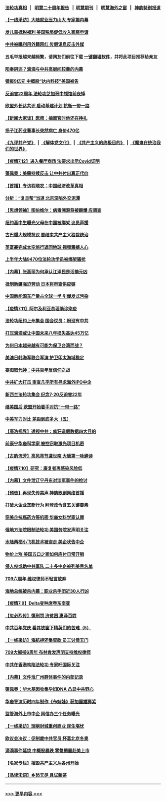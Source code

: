#### [法轮功真相](https://github.com/gfw-breaker/truth/blob/master/README.md?t=0) &nbsp;&nbsp;|&nbsp;&nbsp; [明慧二十周年报告](https://github.com/gfw-breaker/mh-reports/blob/master/README.md?t=0) &nbsp;&nbsp;|&nbsp;&nbsp;[明慧期刊](https://github.com/gfw-breaker/mh-qikan) &nbsp;&nbsp;|&nbsp;&nbsp; [明慧海外之窗](https://github.com/gfw-breaker/mh-news/blob/master/README.md?t=0) &nbsp;&nbsp;|&nbsp;&nbsp; [神韵特别报道](https://github.com/gfw-breaker/mh-news/blob/master/shenyun.md?t=0)
#### [【一线采访】大陆就业压力山大 专家揭内幕](../pages/nf4514/n13084631.md?t=07131351) 
#### [发儿童抵税福利 美国税局促低收入家庭申请](../pages/nf4514/n13084730.md?t=07131351) 
#### [中共被曝利用外籍网红 传假讯息反击外媒](../pages/nf4514/n13083816.md?t=07131351) 
#### 五毛举报越来越频繁，请网友们前往下载 [一键翻墙软件](https://github.com/gfw-breaker/ssr-accounts)，并将此项目推荐给亲友
#### [阳奉阴违？滴滴与中共高层间较量的内幕](../pages/nf4514/n13081685.md?t=07131351) 
#### [错报9亿元 中概股“达内科技”美国被告](../pages/nf4514/n13082925.md?t=07131351) 
#### [反迫害22周年 法轮功芝加哥中领馆前夜悼](../pages/nf4514/n13083744.md?t=07131351) 
#### [欧盟外长达共识 启动基建计划 抗衡一带一路](../pages/nf4514/n13083860.md?t=07131351) 
#### [【新闻大家谈】医师：摘器官时他还在挣扎](../pages/nf4514/n13083713.md?t=07131351) 
#### [扬子江药业董事长突然病亡 身价470亿](../pages/nf4514/n13082525.md?t=07131351) 
#### [《九评共产党》](https://github.com/begood0513/9ping.md/blob/master/README.md) &nbsp;|&nbsp; [《解体党文化》](../../../../jtdwh.md/blob/master/README.md)  &nbsp;|&nbsp; [《共产主义的终极目的》](../../../../gczydzjmd.md/blob/master/README.md) &nbsp;|&nbsp; [《魔鬼在统治我们的世界》](../../../../mgztzwmdsj.md/blob/master/README.md) 
#### [【疫情7.12】进入餐厅商场 法要求出示Covid证明](../pages/nf4514/n13083387.md?t=07131351) 
#### [蓬佩奥：美需持续反击 让中共付出真正代价](../pages/nf4514/n13082614.md?t=07131351) 
#### [【首播】专访程晓农：中国经济改革真相](../pages/nf4514/n13082479.md?t=07131351) 
#### [分析：“复旦帮”当道 北京深陷外交泥潭](../pages/nf4514/n13077333.md?t=07131351) 
#### [【思想领袖】图伯维尔：病毒溯源将被踢爆 应调查](../pages/nf4514/n13047746.md?t=07131351) 
#### [纽约高中生曝光父母在中国被绑架 议员声援](../pages/nf4514/n13082589.md?t=07131351) 
#### [古巴爆大规模抗议 要结束共产主义独裁统治](../pages/nf4514/n13082560.md?t=07131351) 
#### [英富豪完成太空旅行返回地球 视频震撼人心](../pages/nf4514/n13082339.md?t=07131351) 
#### [上半年大陆9470位法轮功学员被绑架骚扰](../pages/nf4514/n13081326.md?t=07131351) 
#### [【内幕】张高丽为何承认江泽民是活摘元凶](../pages/nf4514/n13082162.md?t=07131351) 
#### [抵制新疆强迫劳动 日本将审查供应链](../pages/nf4514/n13082163.md?t=07131351) 
#### [中国新能源车产量占全球一半 引爆发式污染](../pages/nf4514/n13082031.md?t=07131351) 
#### [【疫情7.11】阿尔及利亚总理确诊染疫](../pages/nf4514/n13081574.md?t=07131351) 
#### [法轮功纽约上州集会 国会议员：盼没有中共](../pages/nf4514/n13081092.md?t=07131351) 
#### [打压滴滴或让中国未来八年损失高达45万亿](../pages/nf4514/n13081320.md?t=07131351) 
#### [为何日本越来越有可能为保卫台湾而战？](../pages/nf4514/n13079575.md?t=07131351) 
#### [美澳日韩海军联合军演 护卫印太海域稳定](../pages/nf4514/n13081048.md?t=07131351) 
#### [妄图取代神：中共百年反信仰之战](../pages/nf4514/n13080102.md?t=07131351) 
#### [中共扩大打击 审查几乎所有寻求海外IPO中企](../pages/nf4514/n13080990.md?t=07131351) 
#### [新西兰法轮功集会 纪念7‧20反迫害22年](../pages/nf4514/n13080561.md?t=07131351) 
#### [继美国后 欧盟开始着手对抗“一带一路”](../pages/nf4514/n13080932.md?t=07131351) 
#### [中美军力对比 差距到底多大（五）](../pages/nf4514/n13080052.md?t=07131351) 
#### [【唐浩视界】透视中共：疯狂造假数据四大目的](../pages/nf4514/n13080590.md?t=07131351) 
#### [前康宁华裔科学家 被控窃取激光项目机密](../pages/nf4514/n13079989.md?t=07131351) 
#### [【古韵流芳】高风亮节虞世南 大唐第一咏蝉诗](../pages/nf4514/n13079287.md?t=07131351) 
#### [【疫情7.10】研究：康复者再感染风险低](../pages/nf4514/n13080480.md?t=07131351) 
#### [【内幕】文件泄辽宁丹东对涉军事件的检讨](../pages/nf4514/n13076558.md?t=07131351) 
#### [【预告】再现失传美声 神韵歌剧网络首播](../pages/nf4514/n13079610.md?t=07131351) 
#### [打破大企业垄断行为 拜登政令含五关键要素](../pages/nf4514/n13079608.md?t=07131351) 
#### [窃美企抗癌药方等机密 华裔女科学家认罪](../pages/nf4514/n13079963.md?t=07131351) 
#### [俄地方法院限制法轮功 美国务院发声明关注](../pages/nf4514/n13079658.md?t=07131351) 
#### [水陆两栖小飞机技术被盗走 美企状告中企](../pages/nf4514/n13079547.md?t=07131351) 
#### [物价上涨 美国五口之家如何应付日常开销](../pages/nf4514/n13079561.md?t=07131351) 
#### [侵人权或助中共军队 二十多中企被列美黑名单](../pages/nf4514/n13078922.md?t=07131351) 
#### [709六周年 维权律师不轻言放弃](../pages/nf4514/n13079118.md?t=07131351) 
#### [海地总统被杀内幕：职业杀手团近30人行凶](../pages/nf4514/n13078949.md?t=07131351) 
#### [【疫情7.9】Delta变种席卷东南亚](../pages/nf4514/n13078272.md?t=07131351) 
#### [【忽必烈传】慎刑罚 济贫困 惠泽百姓](../pages/nf4514/n13063820.md?t=07131351) 
#### [中共百年党庆 看其铁窗下精英们的苦难（5）](../pages/nf4514/n13076766.md?t=07131351) 
#### [【一线采访】海航拒还集资款 员工讨债无门](../pages/nf4514/n13077608.md?t=07131351) 
#### [709大抓捕6周年 布林肯发声明支持维权律师](../pages/nf4514/n13077382.md?t=07131351) 
#### [中共在香港构陷法轮功 专家吁国际关注](../pages/nf4514/n13077152.md?t=07131351) 
#### [【内幕】文件泄广州群体事件的内部记录](../pages/nf4514/n13072708.md?t=07131351) 
#### [蓬佩奥：华大基因收集孕妇DNA 凸显中共野心](../pages/nf4514/n13077228.md?t=07131351) 
#### [华裔导演历时四年制作《布娃娃》获加国雄狮奖](../pages/nf4514/n13077163.md?t=07131351) 
#### [监管海外上市中企 网信办三个任务曝光](../pages/nf4514/n13076992.md?t=07131351) 
#### [【一线采访】瑞丽封城重创商业 民生堪忧](../pages/nf4514/n13076910.md?t=07131351) 
#### [欧议会决议：促制裁中共官员 杯葛北京冬奥](../pages/nf4514/n13076851.md?t=07131351) 
#### [滴滴事件延烧 中概股暴跌 零氪搁置赴美上市](../pages/nf4514/n13076419.md?t=07131351) 
#### [【名家专栏】摧毁共产主义从各州开始](../pages/nf4514/n13076376.md?t=07131351) 
#### [【品读宋词】乡愁无尽 且试新茶](../pages/nf4514/n13066658.md?t=07131351) 

----
#### [ >>> 更早内容 <<< ](../indexes/nf4514-earlier.md)
